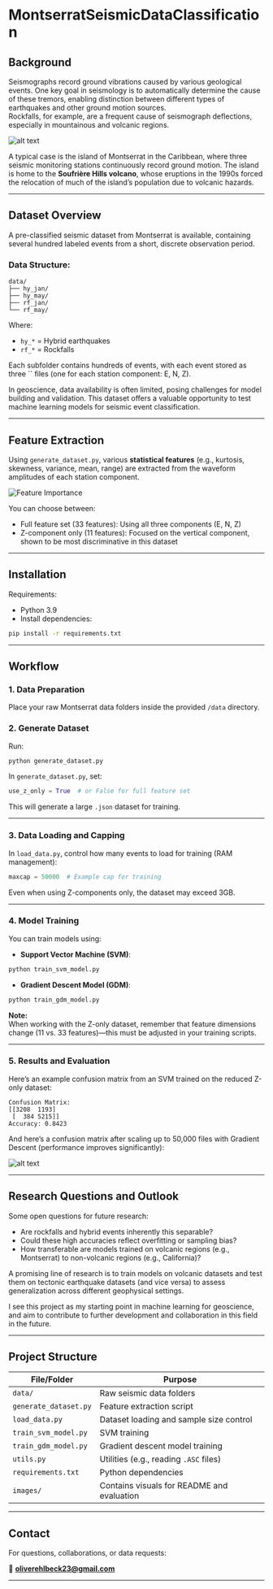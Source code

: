 # MontserratSeismicDataClassification

## Background

Seismographs record ground vibrations caused by various geological events. One key goal in seismology is to automatically determine the cause of these tremors, enabling distinction between different types of earthquakes and other ground motion sources.\
Rockfalls, for example, are a frequent cause of seismograph deflections, especially in mountainous and volcanic regions.

![alt text](https://github.com/OliEhlbeck/SeismicDataClassification/blob/cec6bd4dd65448b021360727cbfadaa51939d16a/images/Soufriere_Hills.jpg?raw)


A typical case is the island of Montserrat in the Caribbean, where three seismic monitoring stations continuously record ground motion. The island is home to the **Soufrière Hills volcano**, whose eruptions in the 1990s forced the relocation of much of the island’s population due to volcanic hazards.

---

## Dataset Overview

A pre-classified seismic dataset from Montserrat is available, containing several hundred labeled events from a short, discrete observation period.

### Data Structure:

```
data/
├── hy_jan/
├── hy_may/
├── rf_jan/
└── rf_may/
```

Where:

- `hy_*` = Hybrid earthquakes
- `rf_*` = Rockfalls

Each subfolder contains hundreds of events, with each event stored as three `` files (one for each station component: E, N, Z).

In geoscience, data availability is often limited, posing challenges for model building and validation. This dataset offers a valuable opportunity to test machine learning models for seismic event classification.

---

## Feature Extraction

Using `generate_dataset.py`, various **statistical features** (e.g., kurtosis, skewness, variance, mean, range) are extracted from the waveform amplitudes of each station component.

![Feature Importance](https://github.com/OliEhlbeck/SeismicDataClassification/blob/833f305c697bf8c5c83c30609eb41ae75916a8f9/images/FeaturesSVM.jpg?raw=true)

You can choose between:

- Full feature set (33 features): Using all three components (E, N, Z)
- Z-component only (11 features): Focused on the vertical component, shown to be most discriminative in this dataset



---

## Installation

Requirements:

- Python 3.9
- Install dependencies:

```bash
pip install -r requirements.txt
```

---

## Workflow

### 1. Data Preparation

Place your raw Montserrat data folders inside the provided `/data` directory.

### 2. Generate Dataset

Run:

```bash
python generate_dataset.py
```

In `generate_dataset.py`, set:

```python
use_z_only = True  # or False for full feature set
```

This will generate a large `.json` dataset for training.

---

### 3. Data Loading and Capping

In `load_data.py`, control how many events to load for training (RAM management):

```python
maxcap = 50000  # Example cap for training
```

Even when using Z-components only, the dataset may exceed 3GB. 

---

### 4. Model Training

You can train models using:

- **Support Vector Machine (SVM)**:

```bash
python train_svm_model.py
```

- **Gradient Descent Model (GDM)**:

```bash
python train_gdm_model.py
```

**Note:**\
When working with the Z-only dataset, remember that feature dimensions change (11 vs. 33 features)—this must be adjusted in your training scripts. 

---

### 5. Results and Evaluation

Here’s an example confusion matrix from an SVM trained on the reduced Z-only dataset:

```
Confusion Matrix:
[[3208  1193]
 [  384 5215]]
Accuracy: 0.8423
```

And here’s a confusion matrix after scaling up to 50,000 files with Gradient Descent (performance improves significantly):

![alt text](https://github.com/OliEhlbeck/SeismicDataClassification/blob/3389fc589a78dfd08f12f134aae86efff304ad48/images/ConfusionMatrixGradienDescent.jpg?raw)


---

## Research Questions and Outlook

Some open questions for future research:

- Are rockfalls and hybrid events inherently this separable?
- Could these high accuracies reflect overfitting or sampling bias?
- How transferable are models trained on volcanic regions (e.g., Montserrat) to non-volcanic regions (e.g., California)?

A promising line of research is to train models on volcanic datasets and test them on tectonic earthquake datasets (and vice versa) to assess generalization across different geophysical settings.

I see this project as my starting point in machine learning for geoscience, and aim to contribute to further development and collaboration in this field in the future.

---

## Project Structure

| File/Folder           | Purpose                                    |
| --------------------- | ------------------------------------------ |
| `data/`               | Raw seismic data folders                   |
| `generate_dataset.py` | Feature extraction script                  |
| `load_data.py`        | Dataset loading and sample size control    |
| `train_svm_model.py`  | SVM training                               |
| `train_gdm_model.py`  | Gradient descent model training            |
| `utils.py`            | Utilities (e.g., reading `.ASC` files)     |
| `requirements.txt`    | Python dependencies                        |
| `images/`             | Contains visuals for README and evaluation |

---

## Contact

For questions, collaborations, or data requests:

📧 [**oliverehlbeck23@gmail.com**](mailto\:oliverehlbeck23@gmail.com)

---



